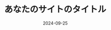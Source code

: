 ---
layout: splash
title: "あなたのサイトのタイトル"
date: 2024-09-25
permalink: /
header:
  overlay_image: /assets/images/header.jpg
  overlay_filter: 0.5
  overlay_color: "#000"
  caption: "ここにキャプションテキストを入力"
  actions:
    - label: "詳細を見る"
      url: https://blogger.googleusercontent.com/img/b/R29vZ2xl/AVvXsEhjd7BAsZ3Cwhz_v-0ZqchYoeEiLjVV5hEnWCXLLJ9u6mMhTQIHx3AyxQwSWq6rprkJyIVoDqQP9pgdbVagdkdrq_W-emY8FV3CXpgE3yTl4o8x274yT6cEPxaIhQACDq53bV_bEUTsQ8sr/s742/omairi_mask_boy.png
      class: "btn--primary"
excerpt: "ここにサイトの簡単な説明を入力します。"
---